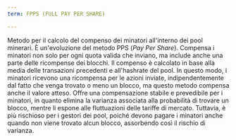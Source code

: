 ```yaml
---
term: FPPS (FULL PAY PER SHARE)

---
```

Metodo per il calcolo del compenso dei minatori all'interno dei pool minerari. È un'evoluzione del metodo PPS (*Pay Per Share*). Compensa i minatori non solo per ogni quota valida che inviano, ma include anche una parte delle ricompense dei blocchi. Il compenso è calcolato in base alla media delle transazioni precedenti e all'hashrate del pool. In questo modo, i minatori ricevono una ricompensa per le azioni inviate, indipendentemente dal fatto che venga trovato o meno un blocco, ma questo metodo compensa anche il valore atteso. Offre una compensazione stabile e prevedibile per i minatori, in quanto elimina la varianza associata alla probabilità di trovare un blocco, mentre li espone alle fluttuazioni delle tariffe di mercato. Tuttavia, è più rischioso per i gestori dei pool, poiché devono pagare i minatori anche quando non viene trovato alcun blocco, assorbendo così il rischio di varianza.